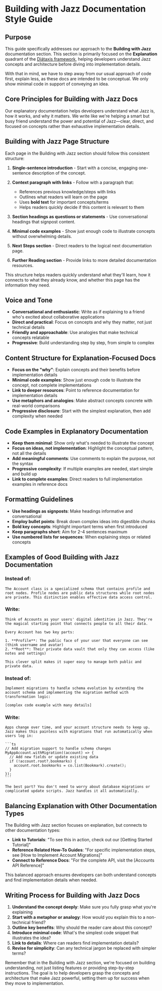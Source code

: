 # Building with Jazz Documentation Style Guide

## Purpose

This guide specifically addresses our approach to the **Building with Jazz** documentation section. This section is primarily focused on the **Explanation** quadrant of the [Diátaxis framework](https://diataxis.fr/), helping developers understand Jazz concepts and architecture before diving into implementation details.

With that in mind, we have to step away from our usual approach of code first, explain less, as these docs are intended to be conceptual. We only show minimal code in support of conveying an idea.

## Core Principles for Building with Jazz Docs

Our explanatory documentation helps developers understand what Jazz is, how it works, and why it matters. We write like we're helping a smart but busy friend understand the power and potential of Jazz—clear, direct, and focused on concepts rather than exhaustive implementation details.

## Building with Jazz Page Structure

Each page in the Building with Jazz section should follow this consistent structure:

1. **Single-sentence introduction** - Start with a concise, engaging one-sentence description of the concept.

2. **Context paragraph with links** - Follow with a paragraph that:
   - References previous knowledge/steps with links
   - Outlines what readers will learn on the page
   - Uses **bold text** for important concepts/terms
   - Helps readers quickly decide if this content is relevant to them

3. **Section headings as questions or statements** - Use conversational headings that signpost content.

4. **Minimal code examples** - Show just enough code to illustrate concepts without overwhelming details.

5. **Next Steps section** - Direct readers to the logical next documentation page.

6. **Further Reading section** - Provide links to more detailed documentation resources.

This structure helps readers quickly understand what they'll learn, how it connects to what they already know, and whether this page has the information they need.

## Voice and Tone

- **Conversational and enthusiastic**: Write as if explaining to a friend who's excited about collaborative applications
- **Direct and practical**: Focus on concepts and why they matter, not just technical details
- **Friendly and approachable**: Use analogies that make technical concepts relatable
- **Progressive**: Build understanding step by step, from simple to complex

## Content Structure for Explanation-Focused Docs

- **Focus on the "why"**: Explain concepts and their benefits before implementation details
- **Minimal code examples**: Show just enough code to illustrate the concept, not complete implementations
- **Link to deeper resources**: Point to reference documentation for implementation details
- **Use metaphors and analogies**: Make abstract concepts concrete with real-world comparisons
- **Progressive disclosure**: Start with the simplest explanation, then add complexity when needed

## Code Examples in Explanatory Documentation

- **Keep them minimal**: Show only what's needed to illustrate the concept
- **Focus on ideas, not implementation**: Highlight the conceptual pattern, not all the details
- **Add meaningful comments**: Use comments to explain the purpose, not the syntax
- **Progressive complexity**: If multiple examples are needed, start simple and build up
- **Link to complete examples**: Direct readers to full implementation examples in reference docs

## Formatting Guidelines

- **Use headings as signposts**: Make headings informative and conversational
- **Employ bullet points**: Break down complex ideas into digestible chunks
- **Bold key concepts**: Highlight important terms when first introduced
- **Keep paragraphs short**: Aim for 2-4 sentences maximum
- **Use numbered lists for sequences**: When explaining steps or related concepts

## Examples of Good Building with Jazz Documentation

### Instead of:

```
The Account class is a specialized schema that contains profile and root nodes. Profile nodes are public data structures while root nodes are private. This distinction enables effective data access control.
```

### Write:

```
Think of Accounts as your users' digital identities in Jazz. They're the magical starting point that connects people to all their data.

Every Account has two key parts:

1. **Profile**: The public face of your user that everyone can see (think username and avatar)
2. **Root**: Their private data vault that only they can access (like notes and settings)

This clever split makes it super easy to manage both public and private data.
```

### Instead of:

```
Implement migrations to handle schema evolution by extending the account schema and implementing the migration method with transformation logic:

[complex code example with many details]
```

### Write:

````
Apps change over time, and your account structure needs to keep up. Jazz makes this painless with migrations that run automatically when users log in:

```ts
// Add migration support to handle schema changes
MyAppAccount.withMigration((account) => {
  // Add new fields or update existing data
  if (!account.root?.bookmarks) {
    account.root.bookmarks = co.list(Bookmark).create();
  }
});
```

The best part? You don't need to worry about database migrations or complicated update scripts. Jazz handles it all automatically.

````

## Balancing Explanation with Other Documentation Types

The Building with Jazz section focuses on explanation, but connects to other documentation types:

- **Link to Tutorials**: "To see this in action, check out our [Getting Started Tutorial]"
- **Reference Related How-To Guides**: "For specific implementation steps, see [How to Implement Account Migrations]"
- **Connect to Reference Docs**: "For the complete API, visit the [Accounts API Reference]"

This balanced approach ensures developers can both understand concepts and find implementation details when needed.

## Writing Process for Building with Jazz Docs

1. **Understand the concept deeply**: Make sure you fully grasp what you're explaining
2. **Start with a metaphor or analogy**: How would you explain this to a non-technical friend?
3. **Outline key benefits**: Why should the reader care about this concept?
4. **Introduce minimal code**: What's the simplest code snippet that illustrates the idea?
5. **Link to details**: Where can readers find implementation details?
6. **Revise for simplicity**: Can any technical jargon be replaced with simpler terms?

Remember that in the Building with Jazz section, we're focused on building understanding, not just listing features or providing step-by-step instructions. The goal is to help developers grasp the concepts and architecture that make Jazz powerful, setting them up for success when they move to implementation.
